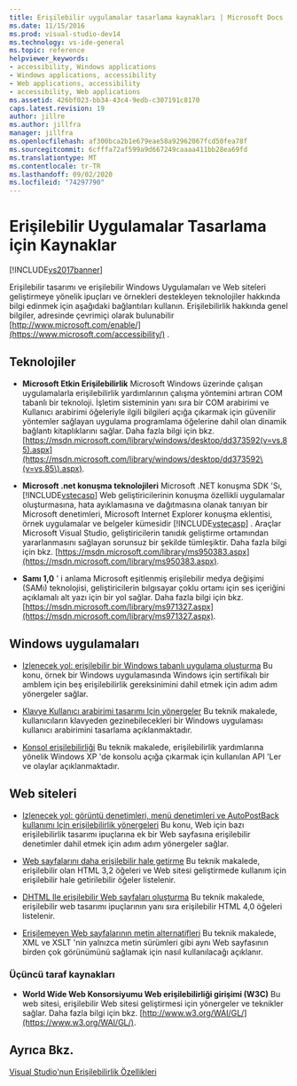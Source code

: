 ```yaml
---
title: Erişilebilir uygulamalar tasarlama kaynakları | Microsoft Docs
ms.date: 11/15/2016
ms.prod: visual-studio-dev14
ms.technology: vs-ide-general
ms.topic: reference
helpviewer_keywords:
- accessibility, Windows applications
- Windows applications, accessibility
- Web applications, accessibility
- accessibility, Web applications
ms.assetid: 426bf023-bb34-43c4-9edb-c307191c8170
caps.latest.revision: 19
author: jillre
ms.author: jillfra
manager: jillfra
ms.openlocfilehash: af300bca2b1e679eae58a92962067fcd50fea78f
ms.sourcegitcommit: 6cfffa72af599a9d667249caaaa411bb28ea69fd
ms.translationtype: MT
ms.contentlocale: tr-TR
ms.lasthandoff: 09/02/2020
ms.locfileid: "74297790"
---
```

# <a name="resources-for-designing-accessible-applications"></a>Erişilebilir Uygulamalar Tasarlama için Kaynaklar
[!INCLUDE[vs2017banner](../../includes/vs2017banner.md)]

Erişilebilir tasarımı ve erişilebilir Windows Uygulamaları ve Web siteleri geliştirmeye yönelik ipuçları ve örnekleri destekleyen teknolojiler hakkında bilgi edinmek için aşağıdaki bağlantıları kullanın. Erişilebilirlik hakkında genel bilgiler, adresinde çevrimiçi olarak bulunabilir [http://www.microsoft.com/enable/](https://www.microsoft.com/accessibility/) .

## <a name="technologies"></a>Teknolojiler

- **Microsoft Etkin Erişilebilirlik** Microsoft Windows üzerinde çalışan uygulamalarla erişilebilirlik yardımlarının çalışma yöntemini artıran COM tabanlı bir teknoloji. İşletim sisteminin yanı sıra bir COM arabirimi ve Kullanıcı arabirimi öğeleriyle ilgili bilgileri açığa çıkarmak için güvenilir yöntemler sağlayan uygulama programlama öğelerine dahil olan dinamik bağlantı kitaplıklarını sağlar. Daha fazla bilgi için bkz. [https://msdn.microsoft.com/library/windows/desktop/dd373592(v=vs.85).aspx](https://msdn.microsoft.com/library/windows/desktop/dd373592\(v=vs.85\).aspx).

- **Microsoft .net konuşma teknolojileri** Microsoft .NET konuşma SDK 'Sı, [!INCLUDE[vstecasp](../../includes/vstecasp-md.md)] Web geliştiricilerinin konuşma özellikli uygulamalar oluşturmasına, hata ayıklamasına ve dağıtmasına olanak tanıyan bir Microsoft denetimleri, Microsoft Internet Explorer konuşma eklentisi, örnek uygulamalar ve belgeler kümesidir [!INCLUDE[vstecasp](../../includes/vstecasp-md.md)] . Araçlar Microsoft Visual Studio, geliştiricilerin tanıdık geliştirme ortamından yararlanmasını sağlayan sorunsuz bir şekilde tümleşiktir. Daha fazla bilgi için bkz. [https://msdn.microsoft.com/library/ms950383.aspx](https://msdn.microsoft.com/library/ms950383.aspx).

- **Samı 1,0** ' i anlama Microsoft eşitlenmiş erişilebilir medya değişimi (SAMı) teknolojisi, geliştiricilerin bılgısayar çoklu ortamı için ses içeriğini açıklamalı alt yazı için bir yol sağlar. Daha fazla bilgi için bkz. [https://msdn.microsoft.com/library/ms971327.aspx](https://msdn.microsoft.com/library/ms971327.aspx).

## <a name="windows-applications"></a>Windows uygulamaları

- [Izlenecek yol: erişilebilir bir Windows tabanlı uygulama oluşturma](https://msdn.microsoft.com/library/654c7f2f-1586-480b-9f12-9d9b8f5cc32b) Bu konu, örnek bir Windows uygulamasında Windows için sertifikalı bir amblem için beş erişilebilirlik gereksinimini dahil etmek için adım adım yönergeler sağlar.

- [Klavye Kullanıcı arabirimi tasarımı Için yönergeler](/previous-versions/windows/desktop/dnacc/guidelines-for-keyboard-user-interface-design) Bu teknik makalede, kullanıcıların klavyeden gezinebilecekleri bir Windows uygulaması kullanıcı arabirimini tasarlama açıklanmaktadır.

- [Konsol erişilebilirliği](/previous-versions/windows/desktop/dnacc/console-accessibility) Bu teknik makalede, erişilebilirlik yardımlarına yönelik Windows XP 'de konsolu açığa çıkarmak için kullanılan API 'Ler ve olaylar açıklanmaktadır.

## <a name="web-sites"></a>Web siteleri

- [Izlenecek yol: görüntü denetimleri, menü denetimleri ve AutoPostBack kullanımı Için erişilebilirlik yönergeleri](https://msdn.microsoft.com/library/ff7b5021-48b3-46bf-921f-9fe1e0e32202) Bu konu, Web için bazı erişilebilirlik tasarımı ipuçlarına ek bir Web sayfasına erişilebilir denetimler dahil etmek için adım adım yönergeler sağlar.

- [Web sayfalarını daha erişilebilir hale getirme](/previous-versions/windows/desktop/dnacc/making-web-pages-more-accessible) Bu teknik makalede, erişilebilir olan HTML 3,2 öğeleri ve Web sitesi geliştirmede kullanım için erişilebilir hale getirilebilir öğeler listelenir.

- [DHTML Ile erişilebilir Web sayfaları oluşturma](/previous-versions//ms528445(v=vs.85)) Bu teknik makalede, erişilebilir web tasarımı ipuçlarının yanı sıra erişilebilir HTML 4,0 öğeleri listelenir.

- [Erişilemeyen Web sayfalarının metin alternatifleri](/previous-versions/windows/desktop/dnacc/text-alternatives-to-inaccessible-web-pages) Bu teknik makalede, XML ve XSLT 'nin yalnızca metin sürümleri gibi aynı Web sayfasının birden çok görünümünü sağlamak için nasıl kullanılacağı açıklanır.

### <a name="third-party-resources"></a>Üçüncü taraf kaynakları

- **World Wide Web Konsorsiyumu Web erişilebilirliği girişimi (W3C)** Bu web sitesi, erişilebilir Web sitesi geliştirmesi için yönergeler ve teknikler sağlar. Daha fazla bilgi için bkz. [http://www.w3.org/WAI/GL/](https://www.w3.org/WAI/GL/).

## <a name="see-also"></a>Ayrıca Bkz.
 [Visual Studio'nun Erişilebilirlik Özellikleri](../../ide/reference/accessibility-features-of-visual-studio.md)

